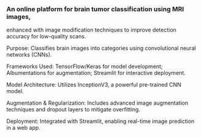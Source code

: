 ### An online platform for brain tumor classification using MRI images, 
enhanced with image modification techniques to improve detection accuracy for low-quality scans.

Purpose: Classifies brain images into categories using convolutional neural networks (CNNs).

Frameworks Used: TensorFlow/Keras for model development; Albumentations for augmentation; Streamlit for interactive deployment.

Model Architecture: Utilizes InceptionV3, a powerful pre-trained CNN model.

Augmentation & Regularization: Includes advanced image augmentation techniques and dropout layers to mitigate overfitting.

Deployment: Integrated with Streamlit, enabling real-time image prediction in a web app.
